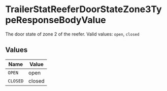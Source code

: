# TrailerStatReeferDoorStateZone3TypeResponseBodyValue

The door state of zone 2 of the reefer.  Valid values: `open`, `closed`


## Values

| Name     | Value    |
| -------- | -------- |
| `OPEN`   | open     |
| `CLOSED` | closed   |